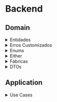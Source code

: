 # Backend

## Domain

<details>
<summary>Entidades</summary>

### Descrição
Entidades são classes que representam os objetos fundamentais do domínio do sistema. Elas encapsulam as propriedades e comportamentos dos objetos do mundo real que elas representam. Cada entidade possui atributos que definem suas características e métodos que definem seu comportamento. As entidades são essenciais para garantir que a lógica de negócios seja aplicada de maneira consistente e que os dados sejam manipulados de forma segura e válida.

### Tarefas
1. **Criar Entidades**
   - Implementar as classes que representam as entidades do domínio.
   - Definir propriedades privadas para cada entidade.
   - Criar construtores para inicializar as propriedades das entidades.
   - Implementar getters e setters com validações apropriadas.

2. **Testar Entidades**
   - Escrever testes usando Jest para garantir o comportamento correto das entidades.
   - Cobrir casos de sucesso e falha nas validações.
   - Verificar a integridade dos dados nas propriedades das entidades.
   - Assegurar que os métodos funcionam conforme o esperado.

</details>

<details>
<summary>Erros Customizados</summary>

### Descrição
As classes de erro customizadas são utilizadas para representar diferentes tipos de erros específicos do domínio da aplicação. Elas estendem a classe Error e são projetadas para fornecer informações claras e úteis sobre o erro que ocorreu, facilitando a depuração e o tratamento de exceções.

### Tarefas
1. **Criar Classes de Erro Customizadas**
   - Implementar classes de erro personalizadas para diferentes tipos de exceções no domínio da aplicação.
   - Definir propriedades adicionais, como códigos de erro ou mensagens específicas.
   - Garantir que as classes de erro forneçam informações relevantes para facilitar o diagnóstico e a resolução de problemas.

</details>

<details>
<summary>Enums</summary>

### Descrição
Enums (ou enumerations) são tipos especiais que permitem a definição de um conjunto de constantes com nomes, facilitando o uso e a manutenção de valores constantes no código. Eles são úteis para representar um conjunto fixo de valores relacionados e são amplamente utilizados para melhorar a legibilidade e a segurança do tipo no código.

### Tarefas
1. **Criar Enums para Mensagens de Validação**
   - Definir enums para centralizar mensagens de validação utilizadas em entidades.
   - Utilizar essas mensagens de validação nas classes de entidades para garantir consistência.

2. **Integrar Enums no Código Existente**
   - Refatorar classes e testes existentes para utilizar enums em vez de strings literais.
   - Garantir que todos os casos de uso relevantes estejam utilizando os enums apropriados.

</details>

<details>
<summary>Either</summary>

### Descrição
A classe `Either` é uma construção de programação funcional que representa um valor com dois possíveis tipos: um "Left" e um "Right". O `Left` é geralmente usado para representar um erro ou um caso inválido, enquanto o `Right` representa um valor correto ou sucesso. Isso permite a modelagem de operações que podem falhar sem recorrer a exceções.

### Tarefas
1. **Implementar Classes Either**
   - Implementar as classes `Left` e `Right` para representar os dois lados de um tipo `Either`.
   - Garantir que ambas as classes possuam métodos para verificar se são `Left` ou `Right`.

2. **Testar Implementações de Either**
   - Escrever testes usando Jest para garantir o comportamento correto das classes `Left` e `Right`.
   - Cobrir casos de sucesso e erro, assegurando que os métodos de verificação funcionem corretamente.
   - Verificar a integridade dos dados armazenados nas instâncias de `Left` e `Right`.

3. **Atualizar Entidades**
   - Remover a utilização de exceções (`throw`) nas classes de entidades.
   - Utilizar a classe `Either` para representar casos de sucesso e erro de forma mais expressiva.
   - Adaptar os testes das entidades para refletir as mudanças e garantir que os casos de uso estejam cobertos.

</details>

<details>
<summary>Fábricas</summary>

### Descrição
As fábricas são classes responsáveis pela criação de instâncias de outras classes, encapsulando a lógica de construção e validação dos objetos. Elas permitem a centralização da lógica de criação, simplificando o código que utiliza essas instâncias e garantindo que todas as validações necessárias sejam realizadas antes da instância ser utilizada.

### Tarefas
1. **Criar Classes de Fábrica**
   - Implementar classes de fábrica para criar instâncias de entidades do domínio.
   - Definir métodos estáticos para criar e validar entidades.
   - Garantir que as fábricas retornem instâncias válidas ou erros de validação.

2. **Testar Fábricas**
   - Escrever testes usando Jest para garantir o comportamento correto das fábricas.
   - Cobrir casos de sucesso e falha nas validações.
   - Verificar que as instâncias criadas pelas fábricas são válidas e consistentes.

</details>

<details>
<summary>DTOs</summary>

### Descrição
Data Transfer Objects (DTOs) são objetos utilizados para transportar dados entre diferentes camadas da aplicação. Eles são especialmente úteis para encapsular e validar dados recebidos ou enviados pela API, garantindo que a estrutura dos dados seja consistente e segura.

### Tarefas
1. **Criar DTOs para Atualização**
   - Implementar classes DTO para a atualização das entidades.
   - Definir propriedades opcionais para permitir atualizações parciais.
   - Garantir que as DTOs sejam usadas para validar os dados de entrada ao atualizar uma entidade.

2. **Criar DTOs para Leitura**
   - Implementar classes DTO para leitura das entidades.
   - Excluir campos sensíveis, como senhas, que não devem ser expostos ao cliente.
   - Garantir que as DTOs representem fielmente os dados das entidades sem expor informações desnecessárias.

</details>

## Application


<details>
<summary>Use Cases</summary>

### Descrição
Os casos de uso (use cases) são responsáveis por orquestrar a lógica de negócios específica de cada funcionalidade da aplicação. Eles representam as operações que podem ser realizadas no sistema e servem como uma camada intermediária entre os controladores e as entidades, garantindo que a lógica de negócios seja aplicada de maneira consistente.

### Tarefas
1. **Criar Casos de Uso**
   - Implementar classes que representam os casos de uso do domínio.
   - Definir métodos específicos para cada operação de negócio, como criação, leitura, atualização e exclusão de entidades.
   - Garantir que as validações e regras de negócios sejam aplicadas de forma consistente.

2. **Testar Casos de Uso**
   - Escrever testes usando Jest para garantir o comportamento correto dos casos de uso.
   - Cobrir casos de sucesso e falha nas operações.
   - Verificar que os métodos dos casos de uso interagem corretamente com os repositórios e entidades.

3. **Integrar Casos de Uso com Controladores**
   - Adaptar os controladores da aplicação para utilizar os casos de uso.
   - Garantir que as respostas aos clientes sejam adequadas e contenham as informações necessárias.
   - Manter a separação de responsabilidades, deixando os casos de uso responsáveis pela lógica de negócios e os controladores responsáveis pela interface com o cliente.

</details>
